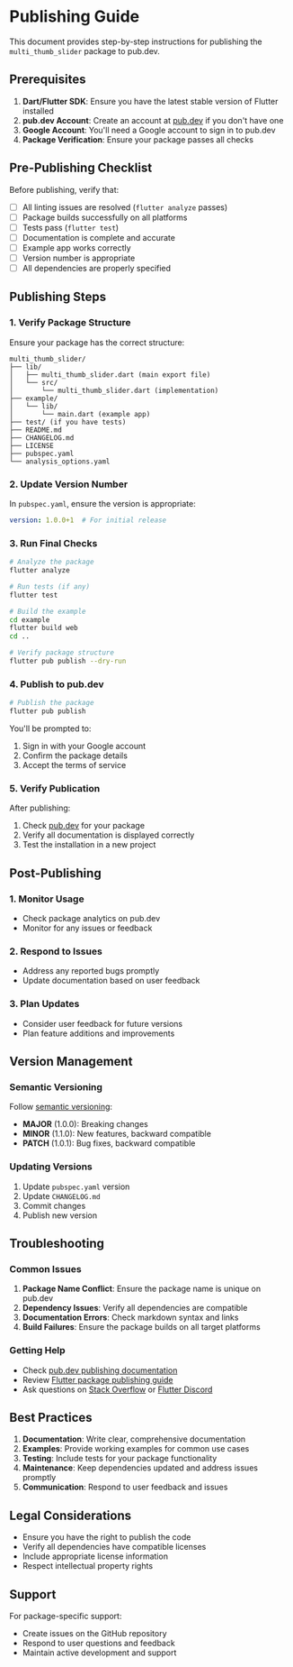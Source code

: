 # Publishing Guide

This document provides step-by-step instructions for publishing the `multi_thumb_slider` package to pub.dev.

## Prerequisites

1. **Dart/Flutter SDK**: Ensure you have the latest stable version of Flutter installed
2. **pub.dev Account**: Create an account at [pub.dev](https://pub.dev) if you don't have one
3. **Google Account**: You'll need a Google account to sign in to pub.dev
4. **Package Verification**: Ensure your package passes all checks

## Pre-Publishing Checklist

Before publishing, verify that:

- [ ] All linting issues are resolved (`flutter analyze` passes)
- [ ] Package builds successfully on all platforms
- [ ] Tests pass (`flutter test`)
- [ ] Documentation is complete and accurate
- [ ] Example app works correctly
- [ ] Version number is appropriate
- [ ] All dependencies are properly specified

## Publishing Steps

### 1. Verify Package Structure

Ensure your package has the correct structure:

```
multi_thumb_slider/
├── lib/
│   ├── multi_thumb_slider.dart (main export file)
│   └── src/
│       └── multi_thumb_slider.dart (implementation)
├── example/
│   └── lib/
│       └── main.dart (example app)
├── test/ (if you have tests)
├── README.md
├── CHANGELOG.md
├── LICENSE
├── pubspec.yaml
└── analysis_options.yaml
```

### 2. Update Version Number

In `pubspec.yaml`, ensure the version is appropriate:

```yaml
version: 1.0.0+1  # For initial release
```

### 3. Run Final Checks

```bash
# Analyze the package
flutter analyze

# Run tests (if any)
flutter test

# Build the example
cd example
flutter build web
cd ..

# Verify package structure
flutter pub publish --dry-run
```

### 4. Publish to pub.dev

```bash
# Publish the package
flutter pub publish
```

You'll be prompted to:
1. Sign in with your Google account
2. Confirm the package details
3. Accept the terms of service

### 5. Verify Publication

After publishing:
1. Check [pub.dev](https://pub.dev/packages/multi_thumb_slider) for your package
2. Verify all documentation is displayed correctly
3. Test the installation in a new project

## Post-Publishing

### 1. Monitor Usage
- Check package analytics on pub.dev
- Monitor for any issues or feedback

### 2. Respond to Issues
- Address any reported bugs promptly
- Update documentation based on user feedback

### 3. Plan Updates
- Consider user feedback for future versions
- Plan feature additions and improvements

## Version Management

### Semantic Versioning
Follow [semantic versioning](https://semver.org/):

- **MAJOR** (1.0.0): Breaking changes
- **MINOR** (1.1.0): New features, backward compatible
- **PATCH** (1.0.1): Bug fixes, backward compatible

### Updating Versions

1. Update `pubspec.yaml` version
2. Update `CHANGELOG.md`
3. Commit changes
4. Publish new version

## Troubleshooting

### Common Issues

1. **Package Name Conflict**: Ensure the package name is unique on pub.dev
2. **Dependency Issues**: Verify all dependencies are compatible
3. **Documentation Errors**: Check markdown syntax and links
4. **Build Failures**: Ensure the package builds on all target platforms

### Getting Help

- Check [pub.dev publishing documentation](https://dart.dev/tools/pub/publishing)
- Review [Flutter package publishing guide](https://flutter.dev/docs/deployment/publishing)
- Ask questions on [Stack Overflow](https://stackoverflow.com/questions/tagged/flutter) or [Flutter Discord](https://discord.gg/flutter)

## Best Practices

1. **Documentation**: Write clear, comprehensive documentation
2. **Examples**: Provide working examples for common use cases
3. **Testing**: Include tests for your package functionality
4. **Maintenance**: Keep dependencies updated and address issues promptly
5. **Communication**: Respond to user feedback and issues

## Legal Considerations

- Ensure you have the right to publish the code
- Verify all dependencies have compatible licenses
- Include appropriate license information
- Respect intellectual property rights

## Support

For package-specific support:
- Create issues on the GitHub repository
- Respond to user questions and feedback
- Maintain active development and support
